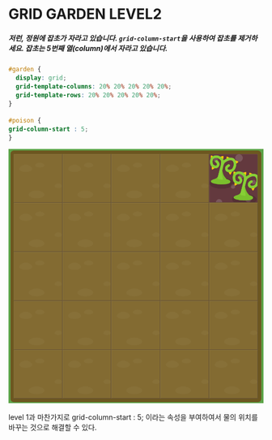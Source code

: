 # GRID GARDEN LEVEL2

##### 저런, 정원에 잡초가 자라고 있습니다. `grid-column-start`을 사용하여 잡초를 제거하세요. 잡초는 5번째 열(column)에서 자라고 있습니다.

```css
#garden {
  display: grid;
  grid-template-columns: 20% 20% 20% 20% 20%;
  grid-template-rows: 20% 20% 20% 20% 20%;
}

#poison {
grid-column-start : 5;
}
```

![level2](./assets/level2.png)

level 1과 마찬가지로 grid-column-start : 5; 이라는 속성을 부여하여서 물의 위치를 바꾸는 것으로 해결할 수 있다.

